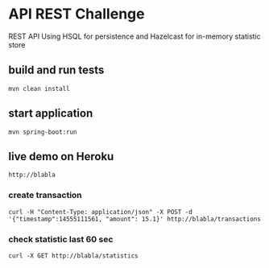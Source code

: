 # API REST Challenge
REST API Using HSQL for persistence and Hazelcast for in-memory statistic store

## build and run tests

```shell
mvn clean install
```

## start application

```shell
mvn spring-boot:run
```


## live demo on Heroku
`http://blabla`

### create transaction
```shell
curl -H "Content-Type: application/json" -X POST -d '{"timestamp":14555111561, "amount": 15.1}' http://blabla/transactions
```

### check statistic last 60 sec
```shell
curl -X GET http://blabla/statistics
```
